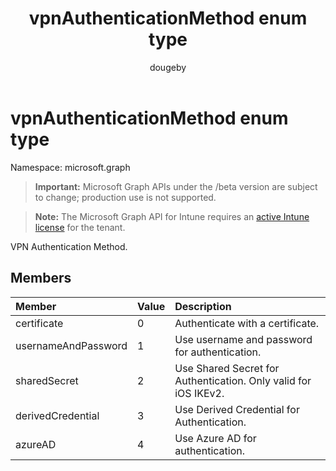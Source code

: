 ﻿---
title: "vpnAuthenticationMethod enum type"
description: "VPN Authentication Method."
author: "dougeby"
localization_priority: Normal
ms.prod: "intune"
doc_type: enumPageType
---

# vpnAuthenticationMethod enum type

Namespace: microsoft.graph

> **Important:** Microsoft Graph APIs under the /beta version are subject to change; production use is not supported.

> **Note:** The Microsoft Graph API for Intune requires an [active Intune license](https://go.microsoft.com/fwlink/?linkid=839381) for the tenant.

VPN Authentication Method.

## Members

| Member              | Value | Description                                                      |
| :------------------ | :---- | :--------------------------------------------------------------- |
| certificate         | 0     | Authenticate with a certificate.                                 |
| usernameAndPassword | 1     | Use username and password for authentication.                    |
| sharedSecret        | 2     | Use Shared Secret for Authentication.  Only valid for iOS IKEv2. |
| derivedCredential   | 3     | Use Derived Credential for Authentication.                       |
| azureAD             | 4     | Use Azure AD for authentication.                                 |
